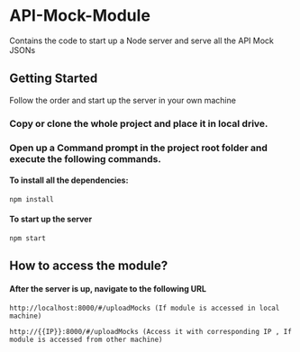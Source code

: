 # API-Mock-Module

Contains the code to start up a Node server and serve all the API Mock JSONs

## Getting Started

 Follow the order and start up the server in your own machine
 
### Copy or clone the whole project and place it in local drive.
 
### Open up a Command prompt in the project root folder and execute the following commands.
 
#### To install all the dependencies:
 
 ```
 npm install
 ```
 
#### To start up the server

 ```
 npm start
 ```
## How to access the module?

#### After the server is up, navigate to the following URL

 ```
 http://localhost:8000/#/uploadMocks (If module is accessed in local machine)
 ```
 
  ```
 http://{{IP}}:8000/#/uploadMocks (Access it with corresponding IP , If module is accessed from other machine)
 ```

